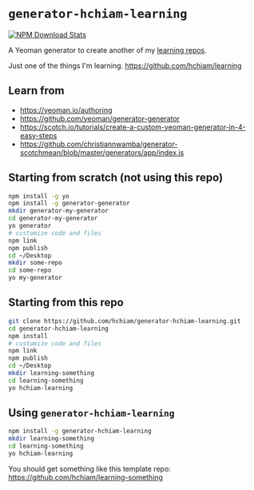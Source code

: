 # `generator-hchiam-learning`

[![NPM Download Stats](https://nodei.co/npm/generator-hchiam-learning.png?downloads=true)](https://www.npmjs.com/package/generator-hchiam-learning?activeTab=readme)

A Yeoman generator to create another of my [learning repos](https://github.com/hchiam/learning-something).

Just one of the things I'm learning. <https://github.com/hchiam/learning>

## Learn from

* <https://yeoman.io/authoring>
* <https://github.com/yeoman/generator-generator>
* <https://scotch.io/tutorials/create-a-custom-yeoman-generator-in-4-easy-steps>
* <https://github.com/christiannwamba/generator-scotchmean/blob/master/generators/app/index.js>

## Starting from scratch (not using this repo)

```bash
npm install -g yo
npm install -g generator-generator
mkdir generator-my-generator
cd generator-my-generator
yo generator
# customize code and files
npm link
npm publish
cd ~/Desktop
mkdir some-repo
cd some-repo
yo my-generator
```

## Starting from this repo

```bash
git clone https://github.com/hchiam/generator-hchiam-learning.git
cd generator-hchiam-learning
npm install
# customize code and files
npm link
npm publish
cd ~/Desktop
mkdir learning-something
cd learning-something
yo hchiam-learning
```

## Using `generator-hchiam-learning`

```bash
npm install -g generator-hchiam-learning
mkdir learning-something
cd learning-something
yo hchiam-learning
```

You should get something like this template repo: <https://github.com/hchiam/learning-something>
